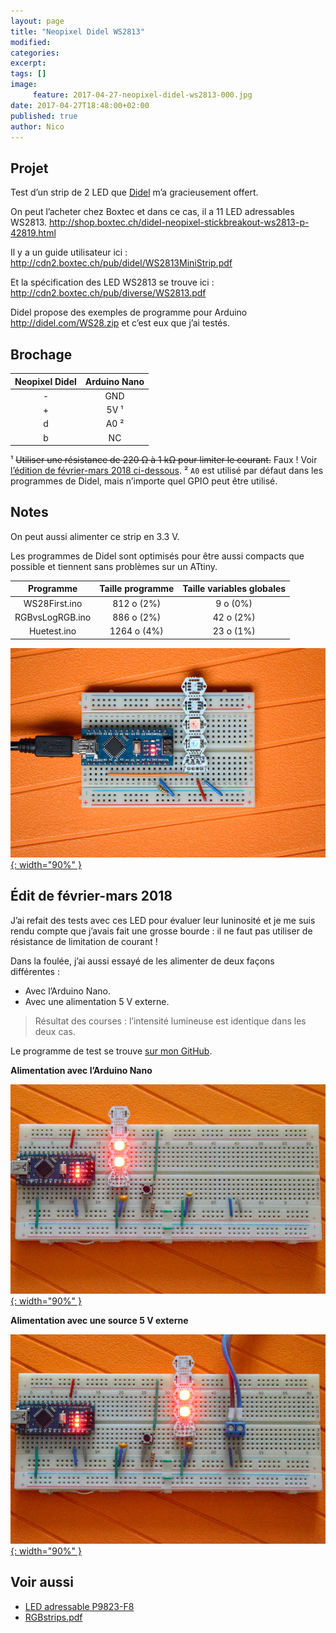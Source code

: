 ```yaml
---
layout: page
title: "Neopixel Didel WS2813"
modified:
categories:
excerpt:
tags: []
image:
     feature: 2017-04-27-neopixel-didel-ws2813-000.jpg
date: 2017-04-27T18:48:00+02:00
published: true
author: Nico
---
```



## Projet

Test d’un strip de 2 LED que [Didel](http://www.didel.com/NewsF.html) m’a gracieusement offert.

On peut l’acheter chez Boxtec et dans ce cas, il a 11 LED adressables WS2813. <http://shop.boxtec.ch/didel-neopixel-stickbreakout-ws2813-p-42819.html>

Il y a un guide utilisateur ici : <http://cdn2.boxtec.ch/pub/didel/WS2813MiniStrip.pdf>

Et la spécification des LED WS2813 se trouve ici : <http://cdn2.boxtec.ch/pub/diverse/WS2813.pdf>

Didel propose des exemples de programme pour Arduino <http://didel.com/WS28.zip> et c’est eux que j’ai testés.


## Brochage

| Neopixel Didel | Arduino Nano |
| :-:            | :-:          |
| -              | GND          |
| +              | 5V ¹         |
| d              | A0 ²         |
| b              | NC           |


¹ ~~Utiliser une résistance de 220 Ω à 1 kΩ pour limiter le courant.~~ Faux ! Voir [l’édition de février-mars 2018 ci-dessous][édit-de-février-mars-2018].
² `A0` est utilisé par défaut dans les programmes de Didel, mais n’importe quel GPIO peut être utilisé.


## Notes

On peut aussi alimenter ce strip en 3.3 V.

Les programmes de Didel sont optimisés pour être aussi compacts que possible et tiennent sans problèmes sur un ATtiny.

| Programme       | Taille programme | Taille variables globales |
| :-:             | :-:              | :-:                       |
| WS28First.ino   | 812 o (2%)       | 9 o (0%)                  |
| RGBvsLogRGB.ino | 886 o (2%)       | 42 o (2%)                 |
| Huetest.ino     | 1264 o  (4%)     | 23 o (1%)                 |



[![Neopixel Didel WS2813][image-1]{: width="90%" }][image-1]


## Édit de février-mars 2018

J’ai refait des tests avec ces LED pour évaluer leur luninosité et je me suis rendu compte que j’avais fait une grosse bourde : il ne faut pas utiliser de résistance de limitation de courant !

Dans la foulée, j’ai aussi essayé de les alimenter de deux façons différentes :

- Avec l’Arduino Nano.
- Avec une alimentation 5 V externe.

> Résultat des courses : l’intensité lumineuse est identique dans les deux cas.

Le programme de test se trouve [sur mon GitHub][Programme de test].

**Alimentation avec l’Arduino Nano**

[![Neopixel Didel WS2813 alimentée par l’Arduino Nano][image-2]{: width="90%" }][image-2]

**Alimentation avec une source 5 V externe**

[![Neopixel Didel WS2813 alimentée par une source externe 5 V][image-3]{: width="90%" }][image-3]


## Voir aussi

- [LED adressable P9823-F8][LED adressable P9823-F8]
- [RGBstrips.pdf][RGBstrips]


[édit-de-février-mars-2018]: #édit-de-février-mars-2018

[LED adressable P9823-F8]: http://ouilogique.com/leds_adressables/

[RGBstrips]: ../../files/2017-04-27-neopixel-didel-ws2813/RGBstrips.pdf

[Programme de test]: https://github.com/NicHub/ouilogique-Arduino/tree/master/neopixel-didel-ws2813

[image-1]: ../../files/2017-04-27-neopixel-didel-ws2813/2017-04-27-neopixel-didel-ws2813-001.jpg

[image-2]: ../../files/2017-04-27-neopixel-didel-ws2813/2017-04-27-neopixel-didel-ws2813-002.jpg

[image-3]: ../../files/2017-04-27-neopixel-didel-ws2813/2017-04-27-neopixel-didel-ws2813-003.jpg


